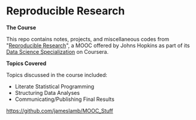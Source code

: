 Reproducible Research
========================

**The Course**

This repo contains notes, projects, and miscellaneous codes from "[Reproducible Research](https://www.coursera.org/course/repdata)", a MOOC offered by Johns Hopkins as part of its [Data Science Specialization](https://www.coursera.org/specialization/jhudatascience/1?utm_medium=listingPage) on Coursera.

**Topics Covered**

Topics discussed in the course included:

- Literate Statistical Programming
- Structuring Data Analyses
- Communicating/Publishing Final Results





https://github.com/jameslamb/MOOC_Stuff
